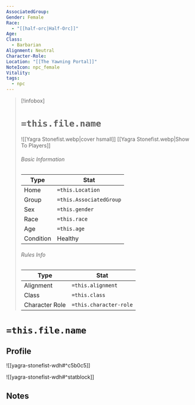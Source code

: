 ```yaml
---
AssociatedGroup: 
Gender: Female
Race:
  - "[[half-orc|Half-Orc]]"
Age: 
Class:
  - Barbarian
Alignment: Neutral
Character-Role: 
Location: "[[The Yawning Portal]]"
NoteIcon: npc_female
Vitality: 
tags:
  - npc
---
```




> [!infobox]
> # `=this.file.name`
> ![[Yagra Stonefist.webp|cover hsmall]]
> [[Yagra Stonefist.webp|Show To Players]]
> ###### Basic Information
> Type |  Stat |
> ---|---|
> Home | `=this.Location` |
> Group | `=this.AssociatedGroup` |
> Sex | `=this.gender` |
> Race | `=this.race` |
> Age | `=this.age` |
> Condition | Healthy |
> ###### Rules Info
> Type |  Stat |
> ---|---|
> Alignment | `=this.alignment` |
> Class | `=this.class` |
> Character Role | `=this.character-role` |

# `=this.file.name`
## Profile

![[yagra-stonefist-wdh#^c5b0c5]]

![[yagra-stonefist-wdh#^statblock]]

## Notes
